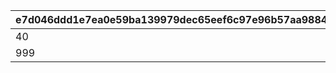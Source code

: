 |e7d046ddd1e7ea0e59ba139979dec65eef6c97e96b57aa988446badd8ccde248|a3ae66db8737fac002e6b88b586d446f81e07b9aa826e243dfc456de8c34027f|fd477efbd4941228d8dd6728068b3d409472a8dfbf9fc52a421070b318fd2e22|e91a08ac7be051d4ab84c8d34042b1e54c73f93e6c9978fc66bf313fe3bc6253|399e6ef9d41d0471c51e5d8d84d409f8bf5714bb36617b2cbee8af63773e67ed|
| --- | --- | --- | --- | --- |
|40|1|9|2|1|
|999|2|10|2|1|